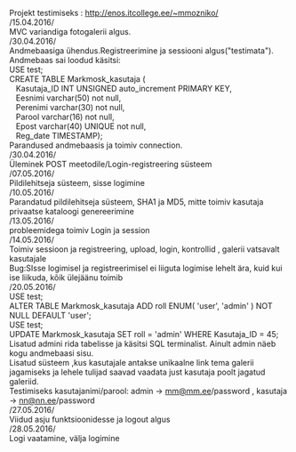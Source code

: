 Projekt testimiseks : <a style='color blue;' href=http://enos.itcollege.ee/~mmozniko/index.php>http://enos.itcollege.ee/~mmozniko/</a><br />
/15.04.2016/<br />
MVC variandiga fotogalerii algus.<br />
/30.04.2016/<br />
Andmebaasiga ühendus.Registreerimine ja sessiooni algus("testimata").<br />
Andmebaas sai loodud käsitsi:<br />
USE test;<br />
CREATE TABLE Markmosk_kasutaja (<br />
&nbsp;&nbsp;&nbsp;Kasutaja_ID INT UNSIGNED auto_increment PRIMARY KEY,<br />
&nbsp;&nbsp;&nbsp;Eesnimi varchar(50) not null,<br />
&nbsp;&nbsp;&nbsp;Perenimi varchar(30) not null, <br />
&nbsp;&nbsp;&nbsp;Parool varchar(16) not null, <br />
&nbsp;&nbsp;&nbsp;Epost varchar(40) UNIQUE not null,<br /> 
&nbsp;&nbsp;&nbsp;Reg_date TIMESTAMP);<br />
Parandused andmebaasis ja toimiv connection. <br />
/30.04.2016/<br />
Üleminek POST meetodile/Login-registreering süsteem<br />
/07.05.2016/<br />
Pildilehitseja süsteem, sisse logimine<br />
/10.05.2016/<br />
Parandatud pildilehitseja süsteem, SHA1 ja MD5, mitte toimiv kasutaja privaatse kataloogi genereerimine<br />
/13.05.2016/<br />
probleemidega toimiv Login ja session <br />
/14.05.2016/<br />
Toimiv sessioon ja registreering, upload, login, kontrollid , galerii vatsavalt kasutajale<br />
Bug:SIsse logimisel ja registreerimisel ei liiguta logimise lehelt ära, kuid kui ise liikuda, kõik ülejäänu toimib<br />
/20.05.2016/<br />
USE test;<br />
ALTER TABLE Markmosk_kasutaja ADD roll ENUM( 'user', 'admin' ) NOT NULL DEFAULT 'user';<br />
USE test;<br />
UPDATE Markmosk_kasutaja SET roll = 'admin' WHERE Kasutaja_ID = 45;<br />
Lisatud admini rida tabelisse ja käsitsi SQL terminalist. Ainult admin näeb kogu andmebaasi sisu.<br />
Lisatud süsteem ,kus kasutajale antakse unikaalne link tema galerii jagamiseks ja lehele tulijad saavad vaadata just kasutaja poolt jagatud galeriid.<br />
Testimiseks kasutajanimi/parool: admin -> mm@mm.ee/password ,  kasutaja -> nn@nn.ee/password<br />
/27.05.2016/<br />
Viidud asju funktsioonidesse ja logout algus<br />
/28.05.2016/<br />
Logi vaatamine, välja logimine<br />